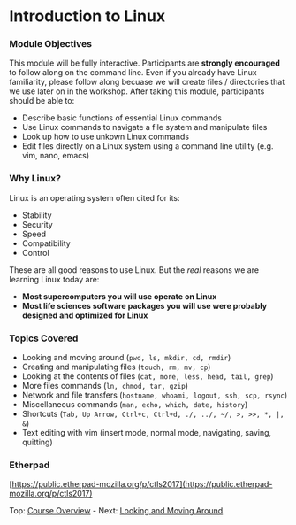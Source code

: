 # Introduction to Linux

### Module Objectives

This module will be fully interactive. Participants are **strongly encouraged** to follow along on the command line. Even if you already have Linux familiarity, please follow along becuase we will create files / directories that we use later on in the workshop. After taking this module, participants should be able to:

 * Describe basic functions of essential Linux commands
 * Use Linux commands to navigate a file system and manipulate files
 * Look up how to use unkown Linux commands
 * Edit files directly on a Linux system using a command line utility (e.g. vim, nano, emacs)


### Why Linux?

Linux is an operating system often cited for its:

 * Stability
 * Security
 * Speed
 * Compatibility
 * Control

These are all good reasons to use Linux. But the *real* reasons we are learning Linux today are:

 * **Most supercomputers you will use operate on Linux**
 * **Most life sciences software packages you will use were probably designed and optimized for Linux**


### Topics Covered

 * Looking and moving around (`pwd, ls, mkdir, cd, rmdir`)
 * Creating and manipulating files (`touch, rm, mv, cp`)
 * Looking at the contents of files (`cat, more, less, head, tail, grep`)
 * More files commands (`ln, chmod, tar, gzip`)
 * Network and file transfers (`hostname, whoami, logout, ssh, scp, rsync`)
 * Miscellaneous commands (`man, echo, which, date, history`)
 * Shortcuts (`Tab, Up Arrow, Ctrl+c, Ctrl+d, ./, ../, ~/, >, >>, *, |, &`)
 * Text editing with vim (insert mode, normal mode, navigating, saving, quitting)

### Etherpad
[https://public.etherpad-mozilla.org/p/ctls2017](https://public.etherpad-mozilla.org/p/ctls2017)

Top: [Course Overview](../../index.md) - Next: [Looking and Moving Around](intro_to_linux_02.md)

